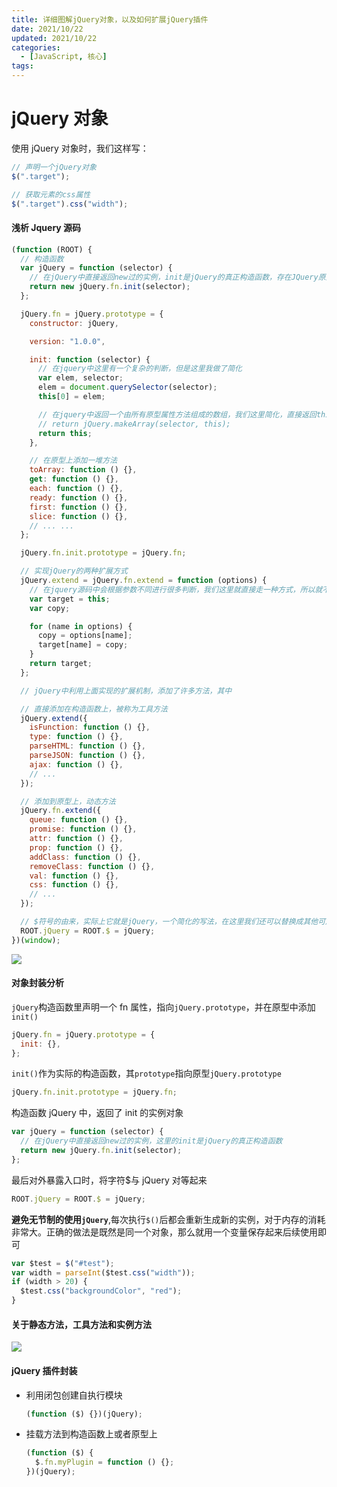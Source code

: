 ```yaml
---
title: 详细图解jQuery对象，以及如何扩展jQuery插件
date: 2021/10/22
updated: 2021/10/22
categories:
  - [JavaScript, 核心]
tags:
---
```


# jQuery 对象

使用 jQuery 对象时，我们这样写：

```javascript
// 声明一个jQuery对象
$(".target");

// 获取元素的css属性
$(".target").css("width");
```

#### 浅析 Jquery 源码

```javascript
(function (ROOT) {
  // 构造函数
  var jQuery = function (selector) {
    // 在jQuery中直接返回new过的实例，init是jQuery的真正构造函数，存在JQuery原型上
    return new jQuery.fn.init(selector);
  };

  jQuery.fn = jQuery.prototype = {
    constructor: jQuery,

    version: "1.0.0",

    init: function (selector) {
      // 在jquery中这里有一个复杂的判断，但是这里我做了简化
      var elem, selector;
      elem = document.querySelector(selector);
      this[0] = elem;

      // 在jquery中返回一个由所有原型属性方法组成的数组，我们这里简化，直接返回this即可
      // return jQuery.makeArray(selector, this);
      return this;
    },

    // 在原型上添加一堆方法
    toArray: function () {},
    get: function () {},
    each: function () {},
    ready: function () {},
    first: function () {},
    slice: function () {},
    // ... ...
  };

  jQuery.fn.init.prototype = jQuery.fn;

  // 实现jQuery的两种扩展方式
  jQuery.extend = jQuery.fn.extend = function (options) {
    // 在jquery源码中会根据参数不同进行很多判断，我们这里就直接走一种方式，所以就不用判断了
    var target = this;
    var copy;

    for (name in options) {
      copy = options[name];
      target[name] = copy;
    }
    return target;
  };

  // jQuery中利用上面实现的扩展机制，添加了许多方法，其中

  // 直接添加在构造函数上，被称为工具方法
  jQuery.extend({
    isFunction: function () {},
    type: function () {},
    parseHTML: function () {},
    parseJSON: function () {},
    ajax: function () {},
    // ...
  });

  // 添加到原型上，动态方法
  jQuery.fn.extend({
    queue: function () {},
    promise: function () {},
    attr: function () {},
    prop: function () {},
    addClass: function () {},
    removeClass: function () {},
    val: function () {},
    css: function () {},
    // ...
  });

  // $符号的由来，实际上它就是jQuery，一个简化的写法，在这里我们还可以替换成其他可用字符
  ROOT.jQuery = ROOT.$ = jQuery;
})(window);
```

![](https://s2.loli.net/2023/03/05/RlBK9ZgFsWfU4Io.webp)

#### 对象封装分析

`jQuery`构造函数里声明一个 fn 属性，指向`jQuery.prototype`，并在原型中添加`init()`

```javascript
jQuery.fn = jQuery.prototype = {
  init: {},
};
```

`init()`作为实际的构造函数，其`prototype`指向原型`jQuery.prototype`

```javascript
jQuery.fn.init.prototype = jQuery.fn;
```

构造函数 jQuery 中，返回了 init 的实例对象

```javascript
var jQuery = function (selector) {
  // 在jQuery中直接返回new过的实例，这里的init是jQuery的真正构造函数
  return new jQuery.fn.init(selector);
};
```

最后对外暴露入口时，将字符$与 jQuery 对等起来

```javascript
ROOT.jQuery = ROOT.$ = jQuery;
```

**避免无节制的使用`jQuery`**,每次执行`$()`后都会重新生成新的实例，对于内存的消耗非常大。正确的做法是既然是同一个对象，那么就用一个变量保存起来后续使用即可

```javascript
var $test = $("#test");
var width = parseInt($test.css("width"));
if (width > 20) {
  $test.css("backgroundColor", "red");
}
```

#### 关于静态方法，工具方法和实例方法

![](https://s2.loli.net/2023/03/05/Sx6Y5IkjzwTFK7e.webp)

#### jQuery 插件封装

- 利用闭包创建自执行模块

  ```javascript
  (function ($) {})(jQuery);
  ```

- 挂载方法到构造函数上或者原型上

  ```javascript
  (function ($) {
    $.fn.myPlugin = function () {};
  })(jQuery);
  ```
